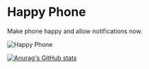 # Happy Phone

Make phone happy and allow notifications now.

![Happy Phone](https://happyphone.tech/happyphone.png)

[![Anurag's GitHub stats](https://github-readme-stats.vercel.app/api?username=opuadm)](https://github.com/anuraghazra/github-readme-stats)
